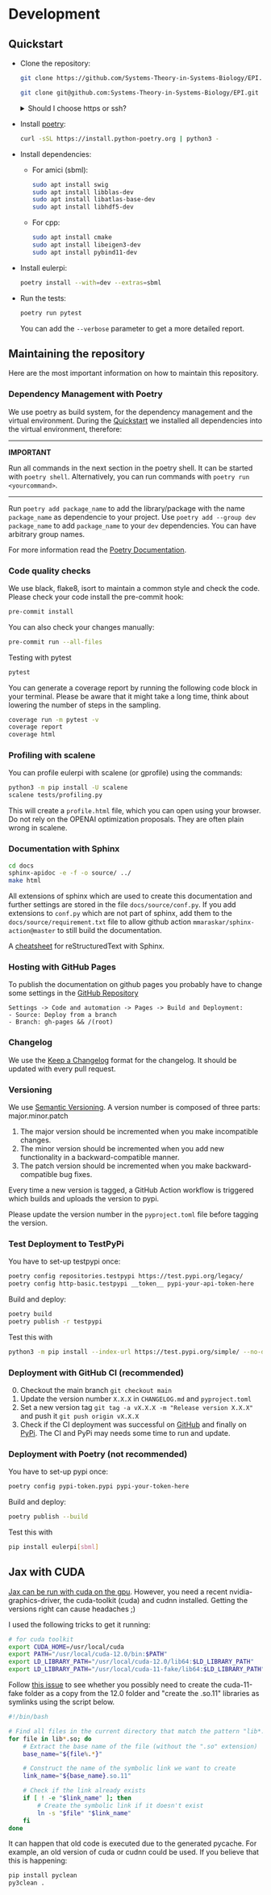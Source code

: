 # Development

## Quickstart

- Clone the repository:

  ```bash
  git clone https://github.com/Systems-Theory-in-Systems-Biology/EPI.git
  ```

  ```bash
  git clone git@github.com:Systems-Theory-in-Systems-Biology/EPI.git
  ```

  <details>
  <summary>Should I choose https or ssh?</summary>
  You can clone the repository over https or ssh. Use https if you only want to obtain the code. Use ssh if you are a registered as developer on the repository and want to push changes to the code base. If you want to contribute to the project but are not a registered developer, create a fork of the project first. In this case, you have to clone your fork, not this repository. </details>

- Install [poetry](https://python-poetry.org/docs/):
  
  ```bash
  curl -sSL https://install.python-poetry.org | python3 -
  ```
  
- Install dependencies:
  
  - For amici (sbml):

    ```bash
    sudo apt install swig
    sudo apt install libblas-dev
    sudo apt install libatlas-base-dev
    sudo apt install libhdf5-dev
    ```
  
  - For cpp:

    ```bash
    sudo apt install cmake
    sudo apt install libeigen3-dev
    sudo apt install pybind11-dev
    ```

- Install eulerpi:

  ```bash
  poetry install --with=dev --extras=sbml
  ```

- Run the tests:

  ```bash
  poetry run pytest
  ```

  You can add the ```--verbose``` parameter to get a more detailed report.

## Maintaining the repository

Here are the most important information on how to maintain this repository.

### Dependency Management with Poetry

We use poetry as build system, for the dependency management and the virtual environment. During the [Quickstart](#quickstart) we installed all dependencies into the virtual environment, therefore:

---
**IMPORTANT**

Run all commands in the next section in the poetry shell. It can be started with `poetry shell`. Alternatively, you can run commands with `poetry run <yourcommand>`.

---

Run ```poetry add package_name``` to add the library/package with the name ```package_name``` as dependencie to your project. Use ```poetry add --group dev package_name``` to add ```package_name``` to your ```dev``` dependencies. You can have arbitrary group names.
  
For more information read the [Poetry Documentation](https://python-poetry.org/docs/basic-usage/#initialising-a-pre-existing-project).

### Code quality checks

We use black, flake8, isort to maintain a common style and check the code. Please check your code install the pre-commit hook:

  ``` bash
  pre-commit install
  ```

  You can also check your changes manually:

  ``` bash
  pre-commit run --all-files
  ```

Testing with pytest

```bash
pytest
```

You can generate a coverage report by running the following code block in your terminal. Please be aware that it might take a long time, think about lowering the number of steps in the sampling.

```bash
coverage run -m pytest -v
coverage report
coverage html
```

### Profiling with scalene

You can profile eulerpi with scalene (or gprofile) using the commands:

```bash
python3 -m pip install -U scalene
scalene tests/profiling.py
```

This will create a `profile.html` file, which you can open using your browser. Do not rely on the OPENAI optimization proposals. They are often plain wrong in scalene.

<!-- TODO: Add a docker development environment -->
<!-- - **Working with docker**:

  ```bash
  curl https://raw.githubusercontent.com/nektos/act/master/install.sh | sudo bash
  sudo service docker start
  sudo docker run hello-world
  sudo service docker stop
  ``` -->

### Documentation with Sphinx

``` bash
cd docs
sphinx-apidoc -e -f -o source/ ../
make html
```

All extensions of sphinx which are used to create this documentation and further settings are stored in the file `docs/source/conf.py`.
If you add extensions to `conf.py` which are not part of sphinx, add them to the `docs/source/requirement.txt` file to allow github action `mmaraskar/sphinx-action@master` to still build the documentation.

A [cheatsheet](https://docs.typo3.org/m/typo3/docs-how-to-document/main/en-us/WritingReST/CheatSheet.html) for reStructuredText with Sphinx.

### Hosting with GitHub Pages

To publish the documentation on github pages you probably have to change some settings in the [GitHub Repository](https://github.com/Systems-Theory-in-Systems-Biology/EPI)

``` text
Settings -> Code and automation -> Pages -> Build and Deployment:
- Source: Deploy from a branch
- Branch: gh-pages && /(root)
```

### Changelog

We use the [Keep a Changelog](https://keepachangelog.com/en/1.0.0/) format for the changelog. It should be updated with every pull request.

### Versioning

We use [Semantic Versioning](https://semver.org/). A version number is composed of three parts: major.minor.patch

1. The major version should be incremented when you make incompatible changes.
2. The minor version should be incremented when you add new functionality in a backward-compatible manner.
3. The patch version should be incremented when you make backward-compatible bug fixes.

Every time a new version is tagged, a GitHub Action workflow is triggered which builds and uploads the version to pypi.

Please update the version number in the `pyproject.toml` file before tagging the version.

### Test Deployment to TestPyPi

You have to set-up testpypi once:

```bash
poetry config repositories.testpypi https://test.pypi.org/legacy/
poetry config http-basic.testpypi __token__ pypi-your-api-token-here
```

Build and deploy:

```bash
poetry build
poetry publish -r testpypi
```

Test this with

```bash
python3 -m pip install --index-url https://test.pypi.org/simple/ --no-deps eulerpi
```

### Deployment with GitHub CI (recommended)

0. Checkout the main branch `git checkout main`
1. Update the version number `X.X.X` in `CHANGELOG.md` and `pyproject.toml`
2. Set a new version tag `git tag -a vX.X.X -m "Release version X.X.X"` and push it `git push origin vX.X.X`
3. Check if the CI deployment was successful on [GitHub](https://github.com/Systems-Theory-in-Systems-Biology/EPI/actions/workflows/publish.yml) and finally on [PyPi](https://pypi.org/project/eulerpi/#history). The CI and PyPi may needs some time to run and update.

### Deployment with Poetry (not recommended)
  
You have to set-up pypi once:

```bash
poetry config pypi-token.pypi pypi-your-token-here
```

Build and deploy:

```bash
poetry publish --build
```

Test this with

```bash
pip install eulerpi[sbml]
```

## Jax with CUDA

[Jax can be run with cuda on the gpu](https://github.com/google/jax#pip-installation-gpu-cuda). However, you need a recent nvidia-graphics-driver, the cuda-toolkit (cuda) and cudnn installed. Getting the versions right can cause headaches ;)

I used the following tricks to get it running:

```bash
# for cuda toolkit
export CUDA_HOME=/usr/local/cuda
export PATH="/usr/local/cuda-12.0/bin:$PATH"
export LD_LIBRARY_PATH="/usr/local/cuda-12.0/lib64:$LD_LIBRARY_PATH"
export LD_LIBRARY_PATH="/usr/local/cuda-11-fake/lib64:$LD_LIBRARY_PATH"
```

Follow [this issue](https://github.com/google/jax/issues/13637) to see whether you possibly need to create the cuda-11-fake folder as a copy from the 12.0 folder and "create the .so.11" libraries as symlinks using the script below.

```bash
#!/bin/bash

# Find all files in the current directory that match the pattern "lib*.so"
for file in lib*.so; do
    # Extract the base name of the file (without the ".so" extension)
    base_name="${file%.*}"

    # Construct the name of the symbolic link we want to create
    link_name="${base_name}.so.11"

    # Check if the link already exists
    if [ ! -e "$link_name" ]; then
        # Create the symbolic link if it doesn't exist
        ln -s "$file" "$link_name"
    fi
done
```

It can happen that old code is executed due to the generated pycache. For example, an old version of cuda or cudnn could be used. If you believe that this is happening:

```bash
pip install pyclean
py3clean .
```
